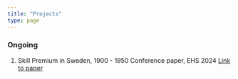 ```yaml
---
title: "Projects"
type: page
---
```



### Ongoing 

1. Skill Premium in Sweden, 1900 - 1950
Conference paper, EHS 2024
[Link to paper](/static/Papers/heikkuri_skill_premium_in_sweden_EHS.pdf)


